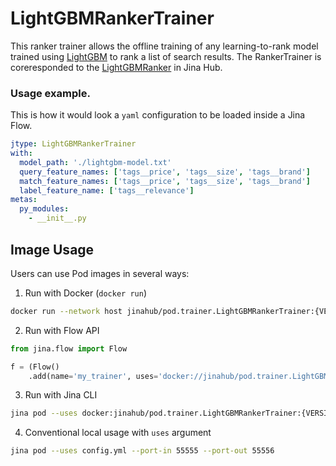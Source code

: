 # LightGBMRankerTrainer

This ranker trainer allows the offline training of any learning-to-rank model trained using [LightGBM](https://lightgbm.readthedocs.io/en/latest/index.html) to rank a list of search results.
The RankerTrainer is coreresponded to the [LightGBMRanker](https://github.com/jina-ai/jina-hub/tree/master/rankers/LightGBMRanker) in Jina Hub.


### Usage example.

This is how it would look a `yaml` configuration to be loaded inside a Jina Flow.

```yaml
jtype: LightGBMRankerTrainer
with:
  model_path: './lightgbm-model.txt'
  query_feature_names: ['tags__price', 'tags__size', 'tags__brand']
  match_feature_names: ['tags__price', 'tags__size', 'tags__brand']
  label_feature_name: ['tags__relevance']
metas:
  py_modules:
    - __init__.py
```

## Image Usage

Users can use Pod images in several ways:

1. Run with Docker (`docker run`)
```bash
docker run --network host jinahub/pod.trainer.LightGBMRankerTrainer:{VERSION} --port-in 55555 --port-out 55556
```
    
2. Run with Flow API
```python
from jina.flow import Flow

f = (Flow()
    .add(name='my_trainer', uses='docker://jinahub/pod.trainer.LightGBMRankerTrainer:{VERSION}'))
```
    
3. Run with Jina CLI
```bash
jina pod --uses docker:jinahub/pod.trainer.LightGBMRankerTrainer:{VERSION}
```
    
4. Conventional local usage with `uses` argument
```bash
jina pod --uses config.yml --port-in 55555 --port-out 55556
```
